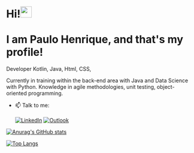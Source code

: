 <h1 align="left">Hi!<img src="https://raw.githubusercontent.com/kaueMarques/kaueMarques/master/hi.gif" height="30px"><br><br>I am Paulo Henrique, and that's my profile!</h1>

Developer Kotlin, Java, Html, CSS,

Currently in training within the back-end area with Java and Data Science with Python.
Knowledge in agile methodologies, unit testing, object-oriented programming.

- 📫 Talk to me:
<br><br>[![LinkedIn](https://img.shields.io/badge/linkedin-%230077B5.svg?style=for-the-badge&logo=linkedin&logoColor=white)](https://www.linkedin.com/in/paulo-hs-souza/)
[![Outlook](https://img.shields.io/badge/Microsoft_Outlook-0078D4?style=for-the-badge&logo=microsoft-outlook&logoColor=white)](mailto:paulohss.souza@gmail.com)

[![Anurag's GitHub stats](https://github-readme-stats.vercel.app/api?username=paulohssouza&show_icons=true&theme=tokyonight)](https://github.com/paulohssouza/)

  
[![Top Langs](https://github-readme-stats.vercel.app/api/top-langs/?username=paulohssouza&show_icons=true&theme=tokyonight)](https://github.com/anuraghazra/)
